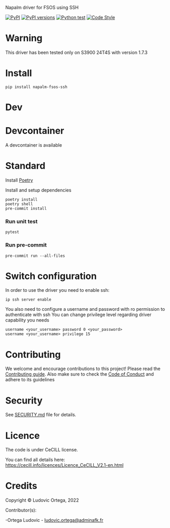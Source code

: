 Napalm driver for FSOS using SSH

[![PyPI](https://img.shields.io/pypi/v/napalm-fsos-ssh.svg)](https://pypi.python.org/pypi/napalm-fsos-ssh)
[![PyPI versions](https://img.shields.io/pypi/pyversions/napalm-fsos-ssh.svg)](https://pypi.python.org/pypi/napalm-fsos-ssh)
[![Python test](https://github.com/napalm-automation-community/napalm-fsos-ssh/actions/workflows/test.yml/badge.svg)](https://github.com/napalm-automation-community/napalm-fsos-ssh/actions/workflows/test.yml)
[![Code Style](https://img.shields.io/badge/code%20style-black-000000.svg)](https://github.com/ambv/black)

# Warning
This driver has been tested only on S3900 24T4S with version 1.7.3

# Install
```
pip install napalm-fsos-ssh
```

# Dev
# Devcontainer
A devcontainer is available

# Standard
Install [Poetry](https://python-poetry.org/docs/master/#installing-with-the-official-installer)

Install and setup dependencies
```
poetry install
poetry shell
pre-commit install
```

### Run unit test
```
pytest
```

### Run pre-commit
```
pre-commit run --all-files
```

# Switch configuration

In order to use the driver you need to enable ssh:
```
ip ssh server enable
```

You also need to configure a username and password with ro permission to authenticate with ssh
You can change privilege level regarding driver capability you needs
```
username <your_username> password 0 <your_password>
username <your_username> privilege 15
```

# Contributing

We welcome and encourage contributions to this project! Please read the [Contributing guide](CONTRIBUTING.md). Also make sure to check the [Code of Conduct](CODE_OF_CONDUCT.md) and adhere to its guidelines

# Security

See [SECURITY.md](SECURITY.md) file for details.

# Licence

The code is under CeCILL license.

You can find all details here: https://cecill.info/licences/Licence_CeCILL_V2.1-en.html

# Credits

Copyright © Ludovic Ortega, 2022

Contributor(s):

-Ortega Ludovic - ludovic.ortega@adminafk.fr
